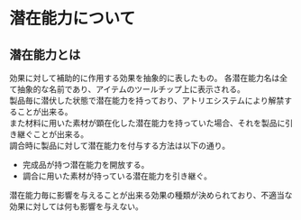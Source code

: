 # 潜在能力について

## 潜在能力とは
効果に対して補助的に作用する効果を抽象的に表したもの。
各潜在能力名は全て抽象的な名前であり、アイテムのツールチップ上に表示される。  
製品毎に潜伏した状態で潜在能力を持っており、アトリエシステムにより解禁することが出来る。  
また材料に用いた素材が顕在化した潜在能力を持っていた場合、それを製品に引き継ぐことが出来る。  
調合時に製品に対して潜在能力を付与する方法は以下の通り。
* 完成品が持つ潜在能力を開放する。
* 調合に用いた素材が持っている潜在能力を引き継ぐ。  

潜在能力毎に影響を与えることが出来る効果の種類が決められており、不適当な効果に対しては何も影響を与えない。